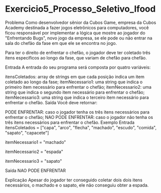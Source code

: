 # Exercicio5_Processo_Seletivo_Ifood

Problema
Como desenvolvedor sênior da Cubos Game, empresa da Cubos Academy destinada a fazer jogos eletrônicos para computadores, você ficou responsável por implementar a lógica que mostre ao jogador do "Enfrentando Bugs", novo jogo da empresa, se ele pode ou não entrar na sala do chefão da fase em que ele se encontra no jogo.

Para ter o direito de enfrentar o chefão, o jogador deve ter coletado três itens específicos ao longo da fase, que variam de chefão para chefão.

Entrada
A entrada do seu programa será composta por quatro variáveis:

itensColetados: array de strings em que cada posição indica um item coletado ao longo da fase;
itemNecessario1: uma string que indica o primeiro item necessário para enfrentar o chefão;
itemNecessario2: uma string que indica o segundo item necessário para enfrentar o chefão;
itemNecessario3: uma string que indica o terceiro item necessário para enfrentar o chefão.
Saída
Você deve retornar:

PODE ENFRENTAR: caso o jogador tenha os três itens necessários para enfrentar o chefão;
NAO PODE ENFRENTAR: caso o jogador não tenha os três itens necessários para enfrentar o chefão.
Exemplo
Entrada
itensColetados = ["capa", "arco", "flecha", "machado", "escudo", "comida", "sapato", "capacete"]

itemNecessario1 = "machado"

itemNecessario2 = "espada"

itemNecessario3 = "sapato"

Saída
NAO PODE ENFRENTAR

Explicação
Apesar do jogador ter conseguido coletar dois dois itens necessários, o machado e o sapato, ele não conseguiu obter a espada.

